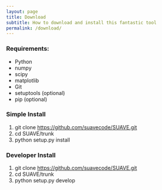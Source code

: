 ```yaml
---
layout: page
title: Download
subtitle: How to download and install this fantastic tool
permalink: /download/
---
```


### Requirements:
 * Python
 * numpy
 * scipy
 * matplotlib
 * Git
 * setuptools (optional)
 * pip (optional)


### Simple Install
1. git clone https://github.com/suavecode/SUAVE.git
2. cd SUAVE/trunk
3. python setup.py install

### Developer Install
1. git clone https://github.com/suavecode/SUAVE.git
2. cd SUAVE/trunk
3. python setup.py develop


